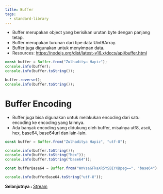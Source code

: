 ```yaml
---
title: Buffer
tags:
  - standard-library
---
```


- Buffer merupakan object yang berisikan urutan byte dengan panjang tetap.
- Buffer merupakan turunan dari tipe data Uint8Array.
- Buffer juga digunakan untuk menyimpan data.
- Resources: https://nodejs.org/dist/latest-v16.x/docs/api/buffer.html

```js
const buffer = Buffer.from("Zulhaditya Hapiz");
console.info(buffer);
console.info(buffer.toString());

buffer.reverse();
console.info(buffer.toString());
```

# Buffer Encoding

- Buffer juga bisa digunakan untuk melakukan encoding dari satu encoding ke encoding yang lainnya.
- Ada banyak encoding yang didukung oleh buffer, misalnya utf8, ascii, hex, base64, base64url dan lain-lain.

```js
const buffer = Buffer.from("Zulhaditya Hapiz", "utf-8");

console.info(buffer.toString());
console.info(buffer.toString("hex"));
console.info(buffer.toString("base64"));

const bufferBase64 = Buffer.from("WnVsaGFkaXR5YSBIYXBpeg==", "base64");

console.info(bufferBase64.toString("utf-8"));
```

**Selanjutnya :** [Stream](stream.md)
